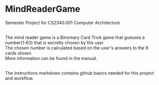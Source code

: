 # MindReaderGame

Semester Project for CS2340.001 Computer Architecture  
<br/>

The mind reader game is a Binomary Card Trick game that guesses a number(1-63) that is secretly chosen by the user.  
The chosen number is calculated based on the user's answers to the 6 cards shown.  
More information can be found in the manual.

<br/>
The instructions markdown contains github basics needed for this project and workflow.
